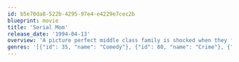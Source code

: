```yaml
---
id: b5e70da8-522b-4295-97e4-e4229e7cec2b
blueprint: movie
title: 'Serial Mom'
release_date: '1994-04-13'
overview: 'A picture perfect middle class family is shocked when they find out that one of their neighbors is receiving obscene phone calls. The mom takes slights against her family very personally, and it turns out she is indeed the one harassing the neighbor. As other slights befall her beloved family, the body count begins to increase.'
genres: '[{"id": 35, "name": "Comedy"}, {"id": 80, "name": "Crime"}, {"id": 27, "name": "Horror"}, {"id": 53, "name": "Thriller"}]'
---
```

